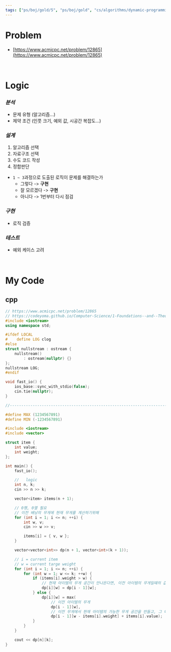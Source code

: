 ```yaml
---
tags: ["ps/boj/gold/5", "ps/boj/gold", "cs/algorithms/dynamic-programming/ps","cs/algorithms/knapsack/ps"]
---
```


# Problem
- [https://www.acmicpc.net/problem/12865](https://www.acmicpc.net/problem/12865)

<br/>

# Logic

### *분석*
- 문제 유형 (알고리즘...)
- 제약 조건 (인풋 크기, 예외 값, 시공간 복잡도...)

### *설계*
1. 알고리즘 선택
2. 자료구조 선택
3. 수도 코드 작성
4. 정합판단
  - `1 ~ 3`과정으로 도출된 로직이 문제를 해결하는가
    - 그렇다 -> **구현**
    - 잘 모르겠다 -> **구현**
    - 아니다 -> 1번부터 다시 점검

### *구현*
- 로직 검증

### *테스트*
- 예외 케이스 고려

<br/>

# My Code
## cpp
```cpp title="boj/12865.cpp"
// https://www.acmicpc.net/problem/12865
// https://codeyoma.github.io/Computer-Science/1-Foundations--and--Theory/Algorithms/ps/boj/12865/12865
#include <iostream>
using namespace std;

#ifdef LOCAL
#    define LOG clog
#else
struct nullstream : ostream {
    nullstream()
        : ostream(nullptr) {}
};
nullstream LOG;
#endif

void fast_io() {
    ios_base::sync_with_stdio(false);
    cin.tie(nullptr);
}

//--------------------------------------------------------------------------------------------------

#define MAX (1234567891)
#define MIN (-1234567891)

#include <iostream>
#include <vector>

struct item {
    int value;
    int weight;
};

int main() {
    fast_io();

    //   logic
    int n, k;
    cin >> n >> k;

    vector<item> items(n + 1);

    // 0행, 0열 필요
    // 이전 배낭의 무게에 현재 무게를 계산하기위해
    for (int i = 1; i <= n; ++i) {
        int w, v;
        cin >> w >> v;

        items[i] = { v, w };
    }

    vector<vector<int>> dp(n + 1, vector<int>(k + 1));

    // i = current item
    // w = current targe weight
    for (int i = 1; i <= n; ++i) {
        for (int w = 1; w <= k; ++w) {
            if (items[i].weight > w) {
                // 현재 아이템의 무게 공간이 안나온다면, 이전 아이템의 무게일떄의 값 계승
                dp[i][w] = dp[i - 1][w];
            } else {
                dp[i][w] = max(
                    // 이전 아이템의 무게
                    dp[i - 1][w],
                    // 이전 무게에서 현재 아이템의 가능한 무게 공간을 만들고, 그 때의 가치에서, 현재 아이템 가치 더하기
                    dp[i - 1][w - items[i].weight] + items[i].value);
            }
        }
    }

    cout << dp[n][k];
}

```
